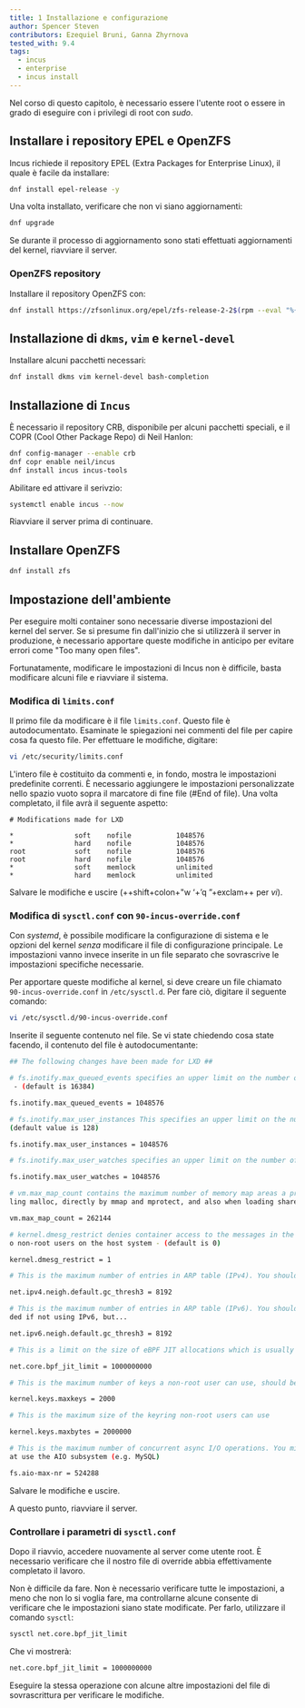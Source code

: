 ```yaml
---
title: 1 Installazione e configurazione
author: Spencer Steven
contributors: Ezequiel Bruni, Ganna Zhyrnova
tested_with: 9.4
tags:
  - incus
  - enterprise
  - incus install
---
```


Nel corso di questo capitolo, è necessario essere l'utente root o essere in grado di eseguire con i privilegi di root con _sudo_.

## Installare i repository EPEL e OpenZFS

Incus richiede il repository EPEL (Extra Packages for Enterprise Linux), il quale è facile da installare:

```bash
dnf install epel-release -y
```

Una volta installato, verificare che non vi siano aggiornamenti:

```bash
dnf upgrade
```

Se durante il processo di aggiornamento sono stati effettuati aggiornamenti del kernel, riavviare il server.

### OpenZFS repository

Installare il repository OpenZFS con:

```bash
dnf install https://zfsonlinux.org/epel/zfs-release-2-2$(rpm --eval "%{dist}").noarch.rpm
```

## Installazione di `dkms`, `vim` e `kernel-devel`

Installare alcuni pacchetti necessari:

```bash
dnf install dkms vim kernel-devel bash-completion
```

## Installazione di `Incus`

È necessario il repository CRB, disponibile per alcuni pacchetti speciali, e il COPR (Cool Other Package Repo) di Neil Hanlon:

```bash
dnf config-manager --enable crb
dnf copr enable neil/incus
dnf install incus incus-tools
```

Abilitare ed attivare il serivzio:

```bash
systemctl enable incus --now
```

Riavviare il server prima di continuare.

## Installare OpenZFS

```bash
dnf install zfs
```

## Impostazione dell'ambiente

Per eseguire molti container sono necessarie diverse impostazioni del kernel del server. Se si presume fin dall'inizio che si utilizzerà il server in produzione, è necessario apportare queste modifiche in anticipo per evitare errori come "Too many open files".

Fortunatamente, modificare le impostazioni di Incus non è difficile, basta modificare alcuni file e riavviare il sistema.

### Modifica di `limits.conf`

Il primo file da modificare è il file `limits.conf`. Questo file è autodocumentato. Esaminate le spiegazioni nei commenti del file per capire cosa fa questo file. Per effettuare le modifiche, digitare:

```bash
vi /etc/security/limits.conf
```

L'intero file è costituito da commenti e, in fondo, mostra le impostazioni predefinite correnti. È necessario aggiungere le impostazioni personalizzate nello spazio vuoto sopra il marcatore di fine file (#End of file). Una volta completato, il file avrà il seguente aspetto:

```text
# Modifications made for LXD

*               soft    nofile           1048576
*               hard    nofile           1048576
root            soft    nofile           1048576
root            hard    nofile           1048576
*               soft    memlock          unlimited
*               hard    memlock          unlimited
```

Salvare le modifiche e uscire (++shift+colon+"w ‘+’q ”+exclam++ per _vi_).

### Modifica di `sysctl.conf` con `90-incus-override.conf`

Con _systemd_, è possibile modificare la configurazione di sistema e le opzioni del kernel _senza_ modificare il file di configurazione principale. Le impostazioni vanno invece inserite in un file separato che sovrascrive le impostazioni specifiche necessarie.

Per apportare queste modifiche al kernel, si deve creare un file chiamato `90-incus-override.conf` in `/etc/sysctl.d`. Per fare ciò, digitare il seguente comando:

```bash
vi /etc/sysctl.d/90-incus-override.conf
```

Inserite il seguente contenuto nel file. Se vi state chiedendo cosa state facendo, il contenuto del file è autodocumentante:

```bash
## The following changes have been made for LXD ##

# fs.inotify.max_queued_events specifies an upper limit on the number of events that can be queued to the corresponding inotify instance
 - (default is 16384)

fs.inotify.max_queued_events = 1048576

# fs.inotify.max_user_instances This specifies an upper limit on the number of inotify instances that can be created per real user ID -
(default value is 128)

fs.inotify.max_user_instances = 1048576

# fs.inotify.max_user_watches specifies an upper limit on the number of watches that can be created per real user ID - (default is 8192)

fs.inotify.max_user_watches = 1048576

# vm.max_map_count contains the maximum number of memory map areas a process may have. Memory map areas are used as a side-effect of cal
ling malloc, directly by mmap and mprotect, and also when loading shared libraries - (default is 65530)

vm.max_map_count = 262144

# kernel.dmesg_restrict denies container access to the messages in the kernel ring buffer. Please note that this also will deny access t
o non-root users on the host system - (default is 0)

kernel.dmesg_restrict = 1

# This is the maximum number of entries in ARP table (IPv4). You should increase this if you create over 1024 containers.

net.ipv4.neigh.default.gc_thresh3 = 8192

# This is the maximum number of entries in ARP table (IPv6). You should increase this if you plan to create over 1024 containers.Not nee
ded if not using IPv6, but...

net.ipv6.neigh.default.gc_thresh3 = 8192

# This is a limit on the size of eBPF JIT allocations which is usually set to PAGE_SIZE * 40000. Set this to 1000000000 if you are running Rocky Linux 9.x

net.core.bpf_jit_limit = 1000000000

# This is the maximum number of keys a non-root user can use, should be higher than the number of containers

kernel.keys.maxkeys = 2000

# This is the maximum size of the keyring non-root users can use

kernel.keys.maxbytes = 2000000

# This is the maximum number of concurrent async I/O operations. You might need to increase it further if you have a lot of workloads th
at use the AIO subsystem (e.g. MySQL)

fs.aio-max-nr = 524288
```

Salvare le modifiche e uscire.

A questo punto, riavviare il server.

### Controllare i parametri di `sysctl.conf`

Dopo il riavvio, accedere nuovamente al server come utente root. È necessario verificare che il nostro file di override abbia effettivamente completato il lavoro.

Non è difficile da fare. Non è necessario verificare tutte le impostazioni, a meno che non lo si voglia fare, ma controllarne alcune consente di verificare che le impostazioni siano state modificate. Per farlo, utilizzare il comando `sysctl`:

```bash
sysctl net.core.bpf_jit_limit
```

Che vi mostrerà:

```bash
net.core.bpf_jit_limit = 1000000000 
```

Eseguire la stessa operazione con alcune altre impostazioni del file di sovrascrittura per verificare le modifiche.
